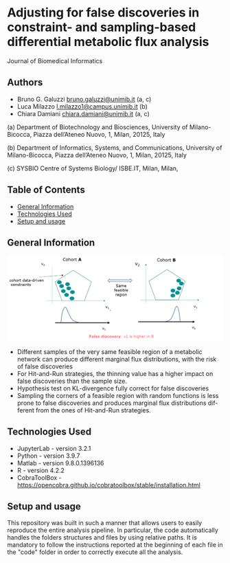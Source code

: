 # Adjusting for false discoveries in constraint- and sampling-based differential metabolic flux analysis
Journal of Biomedical Informatics

## Authors
- Bruno G. Galuzzi <bruno.galuzzi@unimib.it> (a, c)
- Luca Milazzo <l.milazzo1@campus.unimib.it> (b)
- Chiara Damiani <chiara.damiani@unimib.it> (a, c)

(a) Department of Biotechnology and Biosciences, University of Milano-Bicocca, Piazza
dell’Ateneo Nuovo, 1, Milan, 20125, Italy

(b) Department of Informatics, Systems, and Communications, University of
Milano-Bicocca, Piazza dell’Ateneo Nuovo, 1, Milan, 20125, Italy

(c) SYSBIO Centre of Systems Biology/ ISBE.IT, Milan, Milan,

## Table of Contents
* [General Information](#general-information)
* [Technologies Used](#technologies-used)
* [Setup and usage](#setup)

## General Information

![alt text](https://github.com/CompBtBs/FalseDiscoveriesAnalysis/blob/main/image.png)

- Different samples of the very same feasible region of a metabolic network 
can produce different marginal flux distributions, with the risk of false discoveries
- For Hit-and-Run strategies, the thinning value has a higher impact on
false discoveries than the sample size.
- Hypothesis test on KL-divergence fully correct for false discoveries
- Sampling the corners of a feasible region with random functions is less
prone to false discoveries and produces marginal flux distributions dif-
ferent from the ones of Hit-and-Run strategies.


## Technologies Used
- JupyterLab - version 3.2.1
- Python - version 3.9.7
- Matlab - version 9.8.0.1396136
- R - version 4.2.2
- CobraToolBox - https://opencobra.github.io/cobratoolbox/stable/installation.html


## Setup and usage
This repository was built in such a manner that allows users to easily reproduce
the entire analysis pipeline. In particular, the code automatically handles
the folders structures and files by using relative paths. It is mandatory to 
follow the instructions reported at the beginning of each file in the "code"
folder in order to correctly execute all the analysis.

